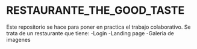 # RESTAURANTE_THE_GOOD_TASTE
Este repositorio se hace para poner en practica el trabajo colaborativo. Se trata de un restaurante que tiene:
-Login
-Landing page
-Galeria de imagenes
